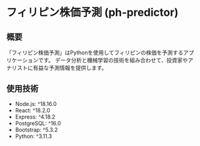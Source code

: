 # フィリピン株価予測 (ph-predictor)

## 概要
「フィリピン株価予測」はPythonを使用してフィリピンの株価を予測するアプリケーションです。
データ分析と機械学習の技術を組み合わせて、投資家やアナリストに有益な予測情報を提供します。

## 使用技術
- Node.js: ^18.16.0
- React: ^18.2.0
- Express: ^4.18.2
- PostgreSQL: ^16.0
- Bootstrap: ^5.3.2
- Python: ^3.11.3
